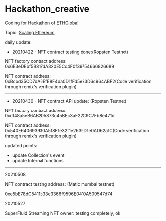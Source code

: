 # Hackathon_creative

Coding for Hackathon of [ETHGlobal](https://ethglobal.co/)

Topic: [Scaling Ethereum](https://scaling.ethglobal.co/)


daily update:

- 20210422 - NFT contract testing done:(Ropsten Testnet)

NFT factory contract address: 0x6E3eDEbf5B817dA320E5Cc4F0f39754666826689

NFT contract address: 0xBcbd35CD7dA6EfE8F4da0D1fFd5e33D6c964ABF2(Code verification through remix's verification plugin)

---

- 20210430 - NFT contract API update: (Ropsten Testnet)

NFT factory contract address: 0xc148a5eB6AB205873c45BEc3aF22C9C7Fb8e471d

NFT contract address: 0x540E640693930A5f8F1e32f1e2639D1e0AD62a1C(Code verification through remix's verification plugin)

updated points:
- update Collection's event
- update Internal functions

---

20210508

NFT contract testing address: (Matic mumbai testnet)

0xe5bE78dC5411b33e3366f9596E0410A509547d74


20210527

SuperFluid Streaming NFT owner: testing completely, ok
